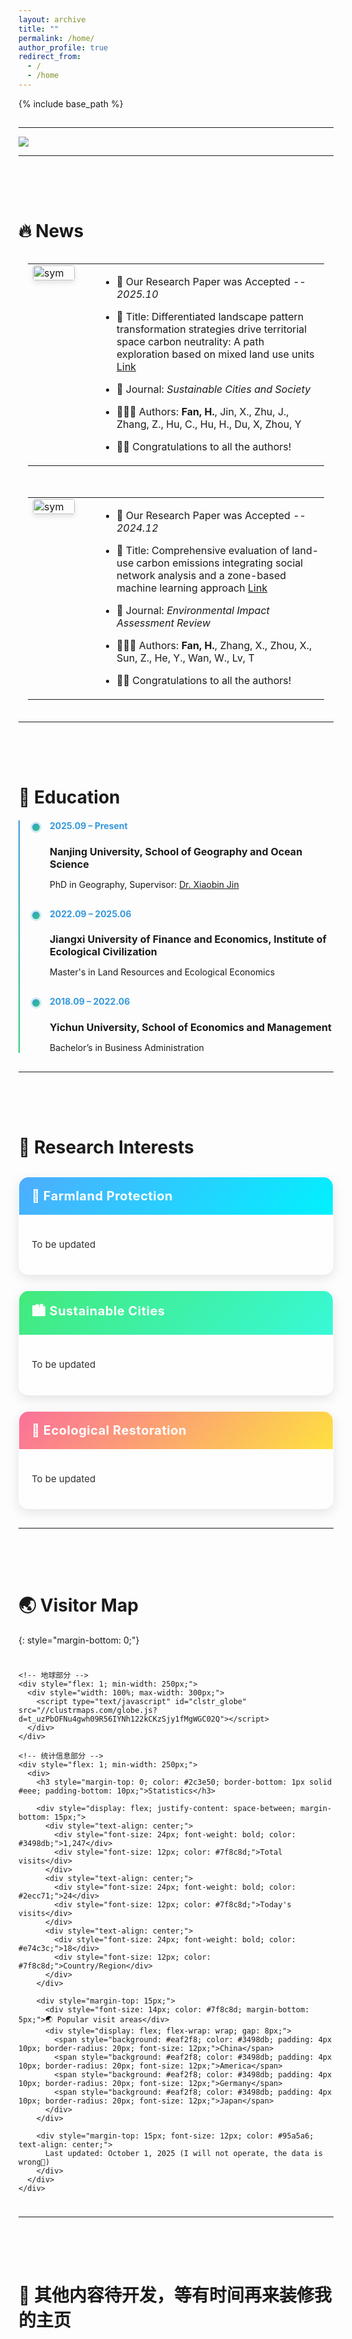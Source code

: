 ```yaml
---
layout: archive
title: ""
permalink: /home/
author_profile: true
redirect_from:
  - /
  - /home
---
```


{% include base_path %}
<div style="margin: 20px 0;">
  <h1 id="typewriter-text" style="font-size: 1.5em; font-weight: bold; text-align: left;"></h1>
</div>

<script>
  document.addEventListener('DOMContentLoaded', function() {
    const element = document.getElementById('typewriter-text');
    const text = "😎 Welcome to My Homepage (正在装修中)";
    let i = 0;
    
    function typeWriter() {
      if (i < text.length) {
        element.innerHTML += text.charAt(i);
        i++;
        setTimeout(typeWriter, 100);
      }
    }
    setTimeout(typeWriter, 500);
  });
</script>
---

<img src='/images/Homepage/Home.jpg'>

---

<div style="height: 50px;"></div>

# 🔥 News 

<table style="width: 100%; border: none; border-collapse: collapse; padding: 15px; margin-bottom: 20px; background: transparent;">
<tr class="hover-row">
<td style="width: 20%; vertical-align: top; padding-right: 20px; border: none;">
<img src='/images/paper/SCS1.PNG' alt="sym" style="width: 100%; border-radius: 4px; box-shadow: 0 4px 8px rgba(0,0,0,0.1);">
</td>
<td style="width: 80%; vertical-align: top; border: none; padding-left: 20px;" markdown="1">

- 🌈 Our Research Paper was Accepted -- *2025.10*
  
- 📝 Title: Differentiated landscape pattern transformation strategies drive territorial space carbon neutrality: A path exploration based on mixed land use units [Link](https://doi.org/10.1016/j.scs.2025.106865)

- 📘 Journal: _Sustainable Cities and Society_

- 👨🏻‍🎓 Authors: **Fan, H.**, Jin, X., Zhu, J., Zhang, Z., Hu, C., Hu, H., Du, X, Zhou, Y

- 🎉🎉 Congratulations to all the authors!
</td>
</tr>
</table>

<table style="width: 100%; border: none; border-collapse: collapse; padding: 15px; margin-bottom: 20px; background: transparent;">
<tr class="hover-row">
<td style="width: 20%; vertical-align: top; padding-right: 20px; border: none;">
<img src='/images/paper/EIAR1.png' alt="sym" style="width: 100%; border-radius: 4px; box-shadow: 0 4px 8px rgba(0,0,0,0.1);">
</td>
<td style="width: 80%; vertical-align: top; border: none; padding-left: 20px;" markdown="1">

- 🌈 Our Research Paper was Accepted -- *2024.12*

- 📝 Title: Comprehensive evaluation of land-use carbon emissions integrating social network analysis and a zone-based machine learning approach [Link](https://doi.org/10.1016/j.eiar.2024.107775)

- 📘 Journal: _Environmental Impact Assessment Review_

- 👨🏻‍🎓 Authors: **Fan, H.**, Zhang, X., Zhou, X., Sun, Z., He, Y., Wan, W., Lv, T

- 🎉🎉 Congratulations to all the authors!
</td>
</tr>
</table>

<style>
/* 整行悬停效果 */
.hover-row {
  transition: all 0.3s ease !important;
}

.hover-row:hover {
  transform: translateY(-7px) !important;
}

.hover-row:hover img {
  transform: translateY(-15px) !important;
  box-shadow: 0 8px 16px rgba(0,0,0,0.2) !important;
}
</style>
---
<div style="height: 50px;"></div>


# 📖 Education

<div class="timeline">
  <div class="timeline-item">
    <div class="timeline-date">2025.09 – Present</div>
    <div class="timeline-content">
      <h3><strong>Nanjing University, School of Geography and Ocean Science</strong></h3>
      <p>PhD in Geography, Supervisor: <a href="https://sgos.nju.edu.cn/jxb/list.htm">Dr. Xiaobin Jin</a></p>
    </div>
  </div>
  
  <div class="timeline-item">
    <div class="timeline-date">2022.09 – 2025.06</div>
    <div class="timeline-content">
      <h3><strong>Jiangxi University of Finance and Economics, Institute of Ecological Civilization</strong></h3>
      <p>Master's in Land Resources and Ecological Economics</p>
    </div>
  </div>

  <div class="timeline-item">
    <div class="timeline-date">2018.09 – 2022.06</div>
    <div class="timeline-content">
      <h3><strong>Yichun University, School of Economics and Management</strong></h3>
      <p>Bachelor’s in Business Administration</p>
    </div>
  </div>
</div>

<style>
.timeline {
  position: relative;
  padding-left: 30px;
  margin-top: 20px;
}
.timeline::before {
  content: '';
  position: absolute;
  left: 0;
  top: 0;
  bottom: 0;
  width: 2px;
  background: linear-gradient(to bottom, #3498db, #2ecc71);
}
.timeline-item {
  position: relative;
  margin-bottom: 30px;
  padding-left: 20px;
}
.timeline-item::before {
  content: '';
  position: absolute;
  left: -8px;
  top: 5px;
  width: 12px;
  height: 12px;
  border-radius: 50%;
  background: linear-gradient(135deg, #3498db, #2ecc71);
  box-shadow: 0 0 0 3px rgba(52,152,219,0.2);
}
.timeline-date {
  font-weight: bold;
  color: #3498db;
  margin-bottom: 5px;
}
.timeline-content h3 {
  font-size: 16px;
  margin-bottom: 8px;
}
</style>
---
<div style="height: 50px;"></div>

# 🔬 Research Interests

<div class="research-cards">
  <div class="research-card">
    <div class="card-header gradient-header">
      <h3>🌾 Farmland Protection</h3>
    </div>
    <div class="card-content">
      <p>To be updated</p>
    </div>
  </div>

  <div class="research-card">
    <div class="card-header gradient-header2">
      <h3>🏙️ Sustainable Cities</h3>
    </div>
    <div class="card-content">
      <p>To be updated</p>
    </div>
  </div>

  <div class="research-card">
    <div class="card-header gradient-header3">
      <h3>🌳 Ecological Restoration</h3>
    </div>
    <div class="card-content">
      <p>To be updated</p>
    </div>
  </div>
</div>

<style>
.research-cards {
  display: grid;
  grid-template-columns: repeat(auto-fit, minmax(280px, 1fr));
  gap: 25px;
  margin: 30px 0;
}

.research-card {
  background: rgba(255,255,255,0.2);
  backdrop-filter: blur(12px);
  border: 1px solid rgba(255,255,255,0.2);
  border-radius: 16px;
  overflow: hidden;
  box-shadow: 0 6px 18px rgba(0,0,0,0.1);
  transition: transform 0.4s, box-shadow 0.4s;
}

.research-card:hover {
  transform: translateY(-10px) scale(1.03);
  box-shadow: 0 10px 30px rgba(0,0,0,0.2);
}

.card-header {
  padding: 18px 20px;
  color: white;
}

.gradient-header {
  background: linear-gradient(135deg, #4facfe, #00f2fe);
}
.gradient-header2 {
  background: linear-gradient(135deg, #43e97b, #38f9d7);
}
.gradient-header3 {
  background: linear-gradient(135deg, #fa709a, #fee140);
}

.card-header h3 {
  margin: 0;
  font-size: 20px;
  font-weight: 700;
  letter-spacing: 0.5px;
}

.card-content {
  padding: 20px;
  font-size: 15px;
  color: #333;
  line-height: 1.7;
  background: rgba(255,255,255,0.3);
}

.research-card:hover .card-header {
  filter: brightness(1.15);
}
</style>
---
<div style="height: 50px;"></div>

# 🌏 Visitor Map
{: style="margin-bottom: 0;"}

<div style="padding: 10px 0; margin-top: 5px;">
  <div style="display: flex; flex-wrap: wrap; gap: 20px; align-items: center;">
    
    <!-- 地球部分 -->
    <div style="flex: 1; min-width: 250px;">
      <div style="width: 100%; max-width: 300px;">
        <script type="text/javascript" id="clstr_globe" src="//clustrmaps.com/globe.js?d=t_uzPbOFNu4gwh09R56IYNh122kCKzSjy1fMgWGC02Q"></script>
      </div>
    </div>
    
    <!-- 统计信息部分 -->
    <div style="flex: 1; min-width: 250px;">
      <div>
        <h3 style="margin-top: 0; color: #2c3e50; border-bottom: 1px solid #eee; padding-bottom: 10px;">Statistics</h3>
        
        <div style="display: flex; justify-content: space-between; margin-bottom: 15px;">
          <div style="text-align: center;">
            <div style="font-size: 24px; font-weight: bold; color: #3498db;">1,247</div>
            <div style="font-size: 12px; color: #7f8c8d;">Total visits</div>
          </div>
          <div style="text-align: center;">
            <div style="font-size: 24px; font-weight: bold; color: #2ecc71;">24</div>
            <div style="font-size: 12px; color: #7f8c8d;">Today's visits</div>
          </div>
          <div style="text-align: center;">
            <div style="font-size: 24px; font-weight: bold; color: #e74c3c;">18</div>
            <div style="font-size: 12px; color: #7f8c8d;">Country/Region</div>
          </div>
        </div>
        
        <div style="margin-top: 15px;">
          <div style="font-size: 14px; color: #7f8c8d; margin-bottom: 5px;">🌏 Popular visit areas</div>
          <div style="display: flex; flex-wrap: wrap; gap: 8px;">
            <span style="background: #eaf2f8; color: #3498db; padding: 4px 10px; border-radius: 20px; font-size: 12px;">China</span>
            <span style="background: #eaf2f8; color: #3498db; padding: 4px 10px; border-radius: 20px; font-size: 12px;">America</span>
            <span style="background: #eaf2f8; color: #3498db; padding: 4px 10px; border-radius: 20px; font-size: 12px;">Germany</span>
            <span style="background: #eaf2f8; color: #3498db; padding: 4px 10px; border-radius: 20px; font-size: 12px;">Japan</span>
          </div>
        </div>
        
        <div style="margin-top: 15px; font-size: 12px; color: #95a5a6; text-align: center;">
          Last updated: October 1, 2025 (I will not operate, the data is wrong🤭)
        </div>
      </div>
    </div>
    
  </div>
</div>

<style>
#clstr_globe {
  width: 100% !important;
  height: 20px !important;
  max-width: 500px;
  display: block;
  margin: 0 auto;
}
</style>
---
<div style="height: 50px;"></div>


# 👀 其他内容待开发，等有时间再来装修我的主页



